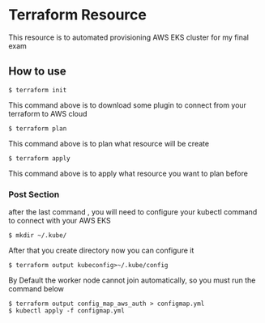 # Terraform Resource
This resource is to automated provisioning AWS EKS cluster for my final exam

## How to use

```
$ terraform init 

```

This command above is to download some plugin to connect from your terraform to AWS cloud

```
$ terraform plan
```

This command above is to plan what resource will be create 

``` 
$ terraform apply 
```

This command above is to apply what resource you want to plan before


### Post Section

after the last command , you will need to configure your kubectl command to connect with your AWS EKS

```
$ mkdir ~/.kube/ 

```

After that you create directory now you can configure it 

```
$ terraform output kubeconfig>~/.kube/config
```

By Default the worker node cannot join automatically, so you must run the command below

```
$ terraform output config_map_aws_auth > configmap.yml
$ kubectl apply -f configmap.yml

